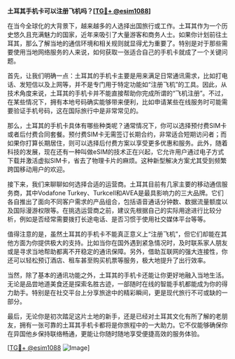 **土耳其手机卡可以注册飞机吗？[[TG💪+ @esim1088](https://t.me/s/esim1088)]**

在当今全球化的大背景下，越来越多的人选择出国旅行或工作。土耳其作为一个历史悠久且充满魅力的国家，近年来吸引了大量游客和商务人士。如果你计划前往土耳其，那么了解当地的通信环境和相关规则就显得尤为重要了。特别是对于那些需要使用当地网络服务的人来说，如何获取一张适合自己的手机卡就成了一个关键问题。

首先，让我们明确一点：土耳其的手机卡主要是用来满足日常通讯需求，比如打电话、发短信以及上网等，并不是专门用于特定功能如“注册飞机”的工具。因此，从技术角度来说，土耳其的手机卡并不能直接帮助你完成所谓的“飞机注册”。不过，在某些情况下，拥有本地号码确实能够带来便利，比如申请某些在线服务时可能需要验证手机号码，这在国际旅行中是非常常见的。

那么，土耳其的手机卡具体有哪些种类呢？通常情况下，你可以选择预付费SIM卡或者后付费合同套餐。预付费SIM卡无需签订长期合约，非常适合短期访问者；而如果你打算长期居住，则可以选择后付费方案以享受更多优惠和服务。此外，随着科技的发展，现在还有一种叫做eSIM的技术正在兴起，它允许用户通过电子方式下载并激活虚拟SIM卡，省去了物理卡片的麻烦。这种新型解决方案尤其受到频繁跨国移动用户的欢迎。

接下来，我们来聊聊如何选择合适的运营商。土耳其目前有几家主要的移动通信服务商，其中Vodafone Turkey、Turkcell和AVEA是最具影响力的三大品牌。它们各自推出了面向不同客户需求的产品组合，包括语音通话分钟数、数据流量额度以及国际漫游权限等。在挑选运营商之前，建议先根据自己的实际用途进行比较分析，例如是否经常需要拨打长途电话、是否习惯于使用社交媒体平台等等。

值得注意的是，虽然土耳其的手机卡不能真正意义上“注册飞机”，但它们却能在其他方面为你提供极大的支持。比如当你在国外遇到紧急情况时，及时联系家人朋友或是寻求当地帮助都离不开稳定的通讯保障。另外，借助互联网的强大连接性，你还可以轻松预订酒店、租车甚至购买机票等服务，极大地提升了出行效率。

当然，除了基本的通讯功能之外，土耳其的手机卡还能让你更好地融入当地生活。无论是品尝地道美食还是探索名胜古迹，一部随时在线的智能手机都能成为你的得力助手。特别是在社交平台上分享旅途中的精彩瞬间，更是现代旅行不可或缺的一部分。

最后，无论你是初次踏足这片土地的新手，还是已经对土耳其文化有所了解的老朋友，拥有一张可靠的土耳其手机卡都将是你旅程中的一大助力。它不仅能够确保你在异国他乡保持联络畅通，更能让你随时随地享受便捷高效的服务体验。

[[TG💪+ @esim1088](https://t.me/s/esim1088) ![Image](https://i.postimg.cc/4NQfJmqS/Snipaste-2025-05-13-00-14-12.png)]